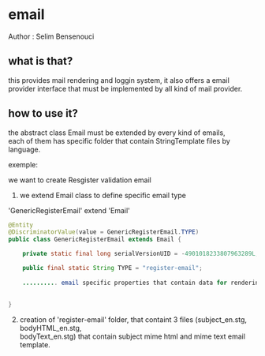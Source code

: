 email
=====

Author : Selim Bensenouci

what is that?
-------------

this provides mail rendering and loggin system, it also offers a email  
provider interface that must be implemented by all kind of mail provider.

how to use it?
--------------

the abstract class Email must be extended by every kind of emails,  
each of them has specific folder that contain StringTemplate files by language.  

exemple:  

we want to create Resgister validation email  

1. we extend Email class to define specific email type  

'GenericRegisterEmail' extend 'Email'

```java
@Entity
@DiscriminatorValue(value = GenericRegisterEmail.TYPE)
public class GenericRegisterEmail extends Email {

    private static final long serialVersionUID = -4901018233807963289L;

    public final static String TYPE = "register-email";
    
    .......... email specific properties that contain data for rendering 
    
    
}
```
2. creation of 'register-email' folder, that containt 3 files (subject_en.stg, bodyHTML_en.stg,  
bodyText_en.stg) that contain subject mime html and mime text email template.
